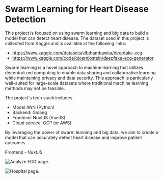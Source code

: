 # Swarm Learning for Heart Disease Detection

This project is focused on using swarm learning and big data to build a model that can detect heart disease. The dataset used in this project is collected from Kaggle and is available at the following links:

- https://www.kaggle.com/datasets/vlbthambawita/deepfake-ecg
- https://www.kaggle.com/code/bjoernjostein/deepfake-ecg-generator

Swarm learning is a novel approach to machine learning that utilizes decentralized computing to enable data sharing and collaborative learning while maintaining privacy and data security. This approach is particularly well-suited for large-scale datasets where traditional machine learning methods may not be feasible.

The project's tech stack includes:

- Model ANN (Python)
- Backend: Golang
- Frontend: NuxtJS (VueJS)
- Cloud service: GCP (or AWS)

By leveraging the power of swarm learning and big data, we aim to create a model that can accurately detect heart disease and improve patient outcomes.

Frontend - NuxtJS

![Analyze ECG page](https://iili.io/HhBmRmg.png "Analyze page").

![Hospital page](https://iili.io/HhBmM7t.png "Hospital page").
